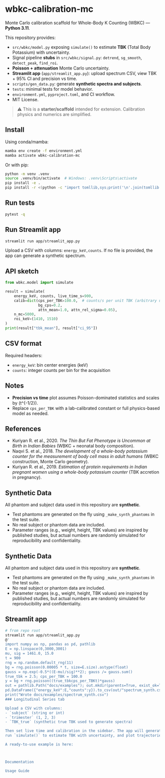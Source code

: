 # wbkc-calibration-mc

Monte Carlo calibration scaffold for Whole-Body K Counting (WBKC) — **Python 3.11**.

This repository provides:
- `src/wbkc/model.py` exposing `simulate()` to estimate **TBK** (Total Body Potassium) with uncertainty.
- Signal pipeline **stubs** in `src/wbkc/signal.py`: `detrend`, `sg_smooth`, `detect_peak`, `find_roi`.
- **Poisson + attenuation** Monte Carlo uncertainty.
- **Streamlit app** (`app/streamlit_app.py`): upload spectrum CSV, view TBK + 95% CI and precision vs time.
- `scripts/gen_data.py`: generate **synthetic spectra and subjects**.
- `tests`: minimal tests for model behavior.
- `environment.yml`, `pyproject.toml`, and CI workflow.
- MIT License.

> ⚠️ This is a **starter/scaffold** intended for extension. Calibration physics and numerics are simplified.

## Install

Using conda/mamba:

```bash
mamba env create -f environment.yml
mamba activate wbkc-calibration-mc
```

Or with pip:

```bash
python -m venv .venv
source .venv/bin/activate  # Windows: .venv\Scripts\activate
pip install -e .
pip install -r <(python -c "import tomllib,sys;print('\n'.join(tomllib.load(open('pyproject.toml','rb'))['project']['optional-dependencies']['dev']))")
```

## Run tests

```bash
pytest -q
```

## Run Streamlit app

```bash
streamlit run app/streamlit_app.py
```

Upload a CSV with columns: `energy_keV,counts`.
If no file is provided, the app can generate a synthetic spectrum.

## API sketch

```python
from wbkc.model import simulate

result = simulate(
    energy_keV, counts, live_time_s=900,
    calib=dict(cps_per_TBK=100.0,  # counts/s per unit TBK (arbitrary unit)
               bg_cps=0.2,
               attn_mean=1.0, attn_rel_sigma=0.05),
    n_mc=5000,
    roi_keV=(1410, 1510)
)
print(result["tbk_mean"], result["ci_95"])
```

## CSV format

Required headers:
- `energy_keV`: bin center energies (keV)
- `counts`: integer counts per bin for the acquisition

## Notes

- **Precision vs time** plot assumes Poisson-dominated statistics and scales by \(t^{-1/2}\).
- Replace `cps_per_TBK` with a lab-calibrated constant or full physics-based model as needed.


## References
- Kuriyan R. et al., 2020. *The Thin But Fat Phenotype is Uncommon at Birth in Indian Babies* (WBKC + neonatal body composition).
- Naqvi S. et al., 2018. *The development of a whole-body potassium counter for the measurement of body cell mass in adult humans* (WBKC construction, Monte Carlo geometry).
- Kuriyan R. et al., 2019. *Estimation of protein requirements in Indian pregnant women using a whole-body potassium counter* (TBK accretion in pregnancy).
## Synthetic Data

All phantom and subject data used in this repository are **synthetic**.
- Test phantoms are generated on the fly using `_make_synth_phantoms` in the test suite.
- No real subject or phantom data are included.
- Parameter ranges (e.g., weight, height, TBK values) are inspired by published studies,
  but actual numbers are randomly simulated for reproducibility and confidentiality.
## Synthetic Data

All phantom and subject data used in this repository are **synthetic**.
- Test phantoms are generated on the fly using `_make_synth_phantoms` in the test suite.
- No real subject or phantom data are included.
- Parameter ranges (e.g., weight, height, TBK values) are inspired by published studies,
  but actual numbers are randomly simulated for reproducibility and confidentiality.
## Streamlit app

```bash
# from repo root
streamlit run app/streamlit_app.py
@'
import numpy as np, pandas as pd, pathlib
E = np.linspace(0,3000,3001)
mu, sig = 1461.0, 15.0
t = 900
rng = np.random.default_rng(11)
bg = rng.poisson(0.00005 * t, size=E.size).astype(float)
gauss = np.exp(-0.5*((E-mu)/sig)**2); gauss /= gauss.sum()
true_tbk = 2.5; cps_per_TBK = 100.0
y = bg + rng.poisson((true_tbkcps_per_TBKt)*gauss)
out = pathlib.Path("docs/examples"); out.mkdir(parents=True, exist_ok=True)
pd.DataFrame({"energy_keV":E,"counts":y}).to_csv(out/"spectrum_synth.csv", index=False)
print("Wrote docs/examples/spectrum_synth.csv")
### Longitudinal Series tab

Upload a CSV with columns:
- `subject` (string or int)
- `trimester` (1, 2, 3)
- `TBK_true` (synthetic true TBK used to generate spectra)

Then set live time and calibration in the sidebar. The app will generate a synthetic spectrum for each row,
run `simulate()` to estimate TBK with uncertainty, and plot trajectories with 95% CI error bars.

A ready-to-use example is here:



Documentation

Usage Guide

